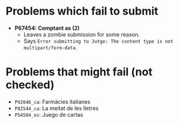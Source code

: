# Problems which fail to submit

- **P67454: Comptant as (2)**
    - Leaves a zombie submission for some reason.
    - Says `Error submitting to Jutge: The content type is not multipart/form-data`.

# Problems that might fail (not checked)

- `P92046_ca`: Farmàcies italianes
- `P82544_ca`: La meitat de les lletres
- `P54504_es`: Juego de cartas
